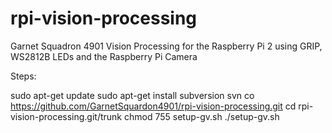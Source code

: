 # rpi-vision-processing
Garnet Squadron 4901 Vision Processing for the Raspberry Pi 2 using GRIP, WS2812B LEDs and the Raspberry Pi Camera

Steps:

sudo apt-get update
sudo apt-get install subversion
svn co https://github.com/GarnetSquardon4901/rpi-vision-processing.git
cd rpi-vision-processing.git/trunk
chmod 755 setup-gv.sh
./setup-gv.sh
